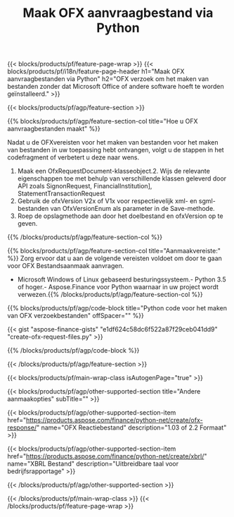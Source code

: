 ﻿---
title: Maak OFX aanvraagbestand via Python
description: Voorbeeldcode voor het maken van OFX verzoekbestand. Gebruik API voorbeeldcode voor het genereren van batch-OFX aanvraagbestanden binnen Python-gebaseerde applicaties. 
url: /nl/python-net/create/ofx-request/
family: finance
platformtag: python
feature: create
informat: OFX Request
outformat: 
otherformats: OFX Response
---
{{< blocks/products/pf/feature-page-wrap >}}
{{< blocks/products/pf/i18n/feature-page-header h1="Maak OFX aanvraagbestanden via Python" h2="OFX verzoek om het maken van bestanden zonder dat Microsoft Office of andere software hoeft te worden geïnstalleerd." >}}

{{< blocks/products/pf/agp/feature-section >}}

{{% blocks/products/pf/agp/feature-section-col title="Hoe u OFX aanvraagbestanden maakt" %}}

Nadat u de OFXvereisten voor het maken van bestanden voor het maken van bestanden in uw toepassing hebt ontvangen, volgt u de stappen in het codefragment of verbetert u deze naar wens.

1. Maak een OfxRequestDocument-klasseobject.2. Wijs de relevante eigenschappen toe met behulp van verschillende klassen geleverd door API zoals SignonRequest, FinancialInstitution], StatementTransactionRequest
3. Gebruik de ofxVersion V2x of V1x voor respectievelijk xml- en sgml-bestanden van OfxVersionEnum als parameter in de Save-methode.
4. Roep de opslagmethode aan door het doelbestand en ofxVersion op te geven.

{{% /blocks/products/pf/agp/feature-section-col %}}

{{% blocks/products/pf/agp/feature-section-col title="Aanmaakvereiste:" %}}
Zorg ervoor dat u aan de volgende vereisten voldoet om door te gaan voor OFX Bestandsaanmaak aanvragen. 
- Microsoft Windows of Linux gebaseerd besturingssysteem.- Python 3.5 of hoger.- Aspose.Finance voor Python waarnaar in uw project wordt verwezen.{{% /blocks/products/pf/agp/feature-section-col %}}

{{% blocks/products/pf/agp/code-block title="Python code voor het maken van OFX verzoekbestanden" offSpacer="" %}}

{{< gist "aspose-finance-gists" "e1df624c58dc6f522a87f29ceb041dd9" "create-ofx-request-files.py" >}}

{{% /blocks/products/pf/agp/code-block %}}

{{< /blocks/products/pf/agp/feature-section >}}

{{< blocks/products/pf/main-wrap-class isAutogenPage="true" >}}

{{< blocks/products/pf/agp/other-supported-section title="Andere aanmaakopties" subTitle="" >}}

{{< blocks/products/pf/agp/other-supported-section-item href="https://products.aspose.com/finance/python-net/create/ofx-response/" name="OFX Reactiebestand" description="1.03 of 2.2 Formaat" >}}

{{< blocks/products/pf/agp/other-supported-section-item href="https://products.aspose.com/finance/python-net/create/xbrl/" name="XBRL Bestand" description="Uitbreidbare taal voor bedrijfsrapportage" >}}


{{< /blocks/products/pf/agp/other-supported-section >}}

{{< /blocks/products/pf/main-wrap-class >}}
{{< /blocks/products/pf/feature-page-wrap >}}